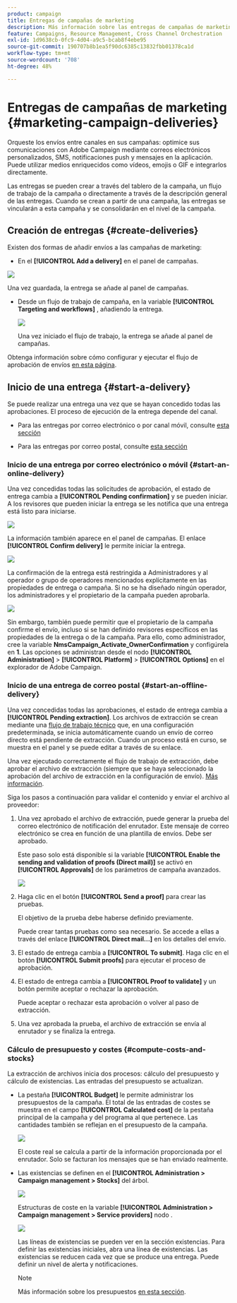 ```yaml
---
product: campaign
title: Entregas de campañas de marketing
description: Más información sobre las entregas de campañas de marketing
feature: Campaigns, Resource Management, Cross Channel Orchestration
exl-id: 1d9638cb-0fc9-4d04-a9c5-bcab8f4ebe95
source-git-commit: 190707b8b1ea5f90dc6385c13832fbb01378ca1d
workflow-type: tm+mt
source-wordcount: '708'
ht-degree: 48%

---
```


# Entregas de campañas de marketing {#marketing-campaign-deliveries}

Orqueste los envíos entre canales en sus campañas: optimice sus comunicaciones con Adobe Campaign mediante correos electrónicos personalizados, SMS, notificaciones push y mensajes en la aplicación. Puede utilizar medios enriquecidos como vídeos, emojis o GIF e integrarlos directamente.

Las entregas se pueden crear a través del tablero de la campaña, un flujo de trabajo de la campaña o directamente a través de la descripción general de las entregas. Cuando se crean a partir de una campaña, las entregas se vincularán a esta campaña y se consolidarán en el nivel de la campaña.

## Creación de entregas {#create-deliveries}

Existen dos formas de añadir envíos a las campañas de marketing:

* En el **[!UICONTROL Add a delivery]** en el panel de campañas.

![](assets/campaign_op_add_delivery.png)

Una vez guardada, la entrega se añade al panel de campañas.

* Desde un flujo de trabajo de campaña, en la variable **[!UICONTROL Targeting and workflows]** , añadiendo la entrega.

   ![](assets/campaign-wf-delivery.png)

   Una vez iniciado el flujo de trabajo, la entrega se añade al panel de campañas.

Obtenga información sobre cómo configurar y ejecutar el flujo de aprobación de envíos [en esta página](marketing-campaign-approval.md).

## Inicio de una entrega {#start-a-delivery}

Se puede realizar una entrega una vez que se hayan concedido todas las aprobaciones. El proceso de ejecución de la entrega depende del canal.

* Para las entregas por correo electrónico o por canal móvil, consulte [esta sección](#start-an-online-delivery)

* Para las entregas por correo postal, consulte [esta sección](#start-an-offline-delivery)

### Inicio de una entrega por correo electrónico o móvil {#start-an-online-delivery}

Una vez concedidas todas las solicitudes de aprobación, el estado de entrega cambia a **[!UICONTROL Pending confirmation]** y se pueden iniciar. A los revisores que pueden iniciar la entrega se les notifica que una entrega está listo para iniciarse.

![](assets/confirm-delivery.png)

La información también aparece en el panel de campañas. El enlace **[!UICONTROL Confirm delivery]** le permite iniciar la entrega.

![](assets/confirm-delivery-from-dashboard.png)

La confirmación de la entrega está restringida a Administradores y al operador o grupo de operadores mencionados explícitamente en las propiedades de entrega o campaña. Si no se ha diseñado ningún operador, los administradores y el propietario de la campaña pueden aprobarla.

![](assets/select-delivery-reviewers.png)

Sin embargo, también puede permitir que el propietario de la campaña confirme el envío, incluso si se han definido revisores específicos en las propiedades de la entrega o de la campaña. Para ello, como administrador, cree la variable **NmsCampaign_Activate_OwnerConfirmation** y configúrela en **1**. Las opciones se administran desde el nodo **[!UICONTROL Administration]** > **[!UICONTROL Platform]** > **[!UICONTROL Options]** en el explorador de Adobe Campaign.


### Inicio de una entrega de correo postal {#start-an-offline-delivery}

Una vez concedidas todas las aprobaciones, el estado de entrega cambia a **[!UICONTROL Pending extraction]**. Los archivos de extracción se crean mediante una [flujo de trabajo técnico](../workflow/technical-workflows.md) que, en una configuración predeterminada, se inicia automáticamente cuando un envío de correo directo está pendiente de extracción. Cuando un proceso está en curso, se muestra en el panel y se puede editar a través de su enlace.

Una vez ejecutado correctamente el flujo de trabajo de extracción, debe aprobar el archivo de extracción (siempre que se haya seleccionado la aprobación del archivo de extracción en la configuración de envío). [Más información](marketing-campaign-approval.md#approving-an-extraction-file).

Siga los pasos a continuación para validar el contenido y enviar el archivo al proveedor:

1. Una vez aprobado el archivo de extracción, puede generar la prueba del correo electrónico de notificación del enrutador. Este mensaje de correo electrónico se crea en función de una plantilla de envíos. Debe ser aprobado.

   Este paso solo está disponible si la variable **[!UICONTROL Enable the sending and validation of proofs (Direct mail)]** se activó en **[!UICONTROL Approvals]** de los parámetros de campaña avanzados.

   ![](assets/enable-proof-validation.png)

1. Haga clic en el botón **[!UICONTROL Send a proof]** para crear las pruebas.

   El objetivo de la prueba debe haberse definido previamente.

   Puede crear tantas pruebas como sea necesario. Se accede a ellas a través del enlace **[!UICONTROL Direct mail...]** en los detalles del envío.

1. El estado de entrega cambia a **[!UICONTROL To submit]**. Haga clic en el botón **[!UICONTROL Submit proofs]** para ejecutar el proceso de aprobación.

1. El estado de entrega cambia a **[!UICONTROL Proof to validate]** y un botón permite aceptar o rechazar la aprobación.

   Puede aceptar o rechazar esta aprobación o volver al paso de extracción.

1. Una vez aprobada la prueba, el archivo de extracción se envía al enrutador y se finaliza la entrega.

### Cálculo de presupuesto y costes {#compute-costs-and-stocks}

La extracción de archivos inicia dos procesos: cálculo del presupuesto y cálculo de existencias. Las entradas del presupuesto se actualizan.

* La pestaña **[!UICONTROL Budget]** le permite administrar los presupuestos de la campaña. El total de las entradas de costes se muestra en el campo **[!UICONTROL Calculated cost]** de la pestaña principal de la campaña y del programa al que pertenece. Las cantidades también se reflejan en el presupuesto de la campaña.

   ![](assets/campaign-budget-tab.png)

   El coste real se calcula a partir de la información proporcionada por el enrutador. Solo se facturan los mensajes que se han enviado realmente.

* Las existencias se definen en el **[!UICONTROL Administration > Campaign management > Stocks]** del árbol.

   ![](assets/campaign-stocks.png)

   Estructuras de coste en la variable **[!UICONTROL Administration > Campaign management > Service providers]** nodo .

   ![](assets/campaign-service-providers.png)

   Las líneas de existencias se pueden ver en la sección existencias. Para definir las existencias iniciales, abra una línea de existencias. Las existencias se reducen cada vez que se produce una entrega. Puede definir un nivel de alerta y notificaciones.


   >[!NOTE]
   >
   >Más información sobre los presupuestos [en esta sección](providers--stocks-and-budgets.md).
